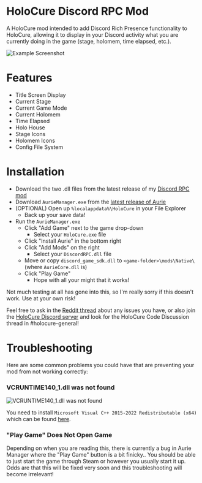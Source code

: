 # HoloCure Discord RPC Mod
A HoloCure mod intended to add Discord Rich Presence functionality to HoloCure, allowing it to display in your Discord activity what you are currently doing in the game (stage, holomem, time elapsed, etc.).

![Example Screenshot](https://i.imgur.com/OCGviId.png)

# Features

- Title Screen Display
- Current Stage
- Current Game Mode
- Current Holomem
- Time Elapsed
- Holo House
- Stage Icons
- Holomem Icons
- Config File System

# Installation

- Download the two .dll files from the latest release of my [Discord RPC mod](https://github.com/mashirochan/HoloCure-DiscordRPC/releases/latest)
- Download `AurieManager.exe` from the [latest release of Aurie](https://github.com/AurieFramework/Aurie/releases/latest)
- (OPTIONAL) Open up `%localappdata%\HoloCure` in your File Explorer
  - Back up your save data!
- Run the `AurieManager.exe`
  - Click "Add Game" next to the game drop-down
    - Select your `HoloCure.exe` file
  - Click "Install Aurie" in the bottom right
  - Click "Add Mods" on the right
    - Select your `DiscordRPC.dll` file
  - Move or copy `discord_game_sdk.dll` to `<game-folder>\mods\Native\` (where `AurieCore.dll` is)
  - Click "Play Game"
    - Hope with all your might that it works!

Not much testing at all has gone into this, so I'm really sorry if this doesn't work. Use at your own risk!

Feel free to ask in the [Reddit thread](https://www.reddit.com/r/holocure/comments/16l5wru/discord_rich_presence_mod_release/) about any issues you have, or also join the [HoloCure Discord server](https://discord.gg/holocure) and look for the HoloCure Code Discussion thread in #holocure-general!

# Troubleshooting

Here are some common problems you could have that are preventing your mod from not working correctly:

### VCRUNTIME140_1.dll was not found
![VCRUNTIME140_1.dll was not found](https://i.imgur.com/6lWzUnp.png)

You need to install `Microsoft Visual C++ 2015-2022 Redistributable (x64)` which can be found [here](https://learn.microsoft.com/en-US/cpp/windows/latest-supported-vc-redist).

### "Play Game" Does Not Open Game

Depending on when you are reading this, there is currently a bug in Aurie Manager where the "Play Game" button is a bit finicky.. You should be able to just start the game through Steam or however you usually start it up. Odds are that this will be fixed very soon and this troubleshooting will become irrelevant!
